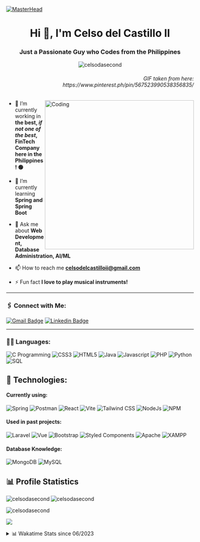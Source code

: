 [![MasterHead](https://frogdesign.nyc3.cdn.digitaloceanspaces.com/wp-content/uploads/2020/08/04192430/AI_designing-with-data.gif)](https://rishavchanda.io)

<h1 align="center">Hi 👋, I'm Celso del Castillo II</h1>
<h3 align="center">Just a Passionate Guy who Codes from the Philippines</h3>  
<p align="center"> <img src="https://komarev.com/ghpvc/?username=celsodasecond&label=Profile%20views&color=blueviolet&style=flat" alt="celsodasecond" /> </p>

<h6 align="right"> GIF taken from here:<br>https://www.pinterest.ph/pin/567523990538356835/</h6>
<img align="right" alt="Coding" width="400" src="https://i.pinimg.com/originals/e4/26/70/e426702edf874b181aced1e2fa5c6cde.gif">


- 🔭 I’m currently working in **the best, ___if not one of the best___, FinTech Company here in the Philippines! 🟢**

- 🌱 I’m currently learning **Spring and Spring Boot**

- 💬 Ask me about **Web Development, Database Administration, AI/ML**

- 📫 How to reach me **celsodelcastilloii@gmail.com**

- ⚡ Fun fact **I love to play musical instruments!**

<hr>

<h3 align="left">🖇️ Connect with Me:</h3>

[![Gmail Badge](https://img.shields.io/badge/-celsodelcastilloii@gmail.com-c14438?style=flat-square&logo=Gmail&logoColor=white&link=mailto:celsodelcastilloii@gmail.com)](mailto:celsodelcastilloii@gmail.com)
[![Linkedin Badge](https://img.shields.io/badge/-celsoii-blue?style=flat-square&logo=Linkedin&logoColor=white&link=https://www.linkedin.com/in/celsoii/)](https://www.linkedin.com/in/celsoii/)

<hr>

<h3 align="left">👩‍💻 Languages:</h3>

![C Programming](https://img.shields.io/badge/C-00599C?style=for-the-badge&logo=c&logoColor=white)
![CSS3](https://img.shields.io/badge/CSS3-1572B6?style=for-the-badge&logo=css3&logoColor=white)
![HTML5](https://img.shields.io/badge/HTML5-E34F26?style=for-the-badge&logo=html5&logoColor=white)
![Java](https://img.shields.io/badge/java-%23ED8B00.svg?style=for-the-badge&logo=openjdk&logoColor=white)
![Javascript](https://img.shields.io/badge/JavaScript-323330?style=for-the-badge&logo=javascript&logoColor=F7DF1E)
![PHP](https://img.shields.io/badge/PHP-777BB4?style=for-the-badge&logo=php&logoColor=white)
![Python](https://img.shields.io/badge/Python-FFD43B?style=for-the-badge&logo=python&logoColor=blue)
![SQL](https://img.shields.io/badge/SQL-00758F?style=for-the-badge&logo=sql&logoColor=blue)

## 🚀 Technologies: 
<h4 alight="left">Currently using:</h4>

![Spring](https://img.shields.io/badge/spring-%236DB33F.svg?style=for-the-badge&logo=spring&logoColor=white)
![Postman](https://img.shields.io/badge/Postman-FF6C37?style=for-the-badge&logo=postman&logoColor=white)
![React](https://img.shields.io/badge/React-20232A?style=for-the-badge&logo=react&logoColor=61DAFB)
![Vite](https://img.shields.io/badge/Vite-B73BFE?style=for-the-badge&logo=vite&logoColor=FFD62E)
![Tailwind CSS](https://img.shields.io/badge/Tailwind_CSS-38B2AC?style=for-the-badge&logo=tailwind-css&logoColor=white)
![NodeJs](https://img.shields.io/badge/Node.js-339933?style=for-the-badge&logo=nodedotjs&logoColor=white)
![NPM](https://img.shields.io/badge/npm-CB3837?style=for-the-badge&logo=npm&logoColor=white)

<h4 alight="left">Used in past projects:</h4>

![Laravel](https://img.shields.io/badge/Laravel-FF2D20?style=for-the-badge&logo=laravel&logoColor=white)
![Vue](https://img.shields.io/badge/Vue.js-35495E?style=for-the-badge&logo=vuedotjs&logoColor=4FC08D)
![Bootstrap](https://img.shields.io/badge/Bootstrap-563D7C?style=for-the-badge&logo=bootstrap&logoColor=white)
![Styled Components](https://img.shields.io/badge/styled--components-DB7093?style=for-the-badge&logo=styled-components&logoColor=white)
![Apache](https://img.shields.io/badge/Apache-D22128?style=for-the-badge&logo=Apache&logoColor=white)
![XAMPP](https://img.shields.io/badge/Xampp-F37623?style=for-the-badge&logo=xampp&logoColor=white)

<h4 align="left">Database Knowledge:</h4>

![MongoDB](https://img.shields.io/badge/MongoDB-4EA94B?style=for-the-badge&logo=mongodb&logoColor=white)
![MySQL](https://img.shields.io/badge/MySQL-005C84?style=for-the-badge&logo=mysql&logoColor=white)

<!-- <h3 align="left">For Data Analytics & Science:</h3>

![Jupyter](https://img.shields.io/badge/Jupyter-F37626.svg?&style=for-the-badge&logo=Jupyter&logoColor=white)
![OpenCV](https://img.shields.io/badge/OpenCV-27338e?style=for-the-badge&logo=OpenCV&logoColor=white)
![PowerBI](https://img.shields.io/badge/PowerBI-F2C811?style=for-the-badge&logo=Power%20BI&logoColor=white)
![Keras](https://img.shields.io/badge/Keras-D00000?style=for-the-badge&logo=Keras&logoColor=white)
![Tensorflow](https://img.shields.io/badge/TensorFlow-FF6F00?style=for-the-badge&logo=TensorFlow&logoColor=white)
![Numpy](https://img.shields.io/badge/Numpy-777BB4?style=for-the-badge&logo=numpy&logoColor=white)
![Pandas](https://img.shields.io/badge/Pandas-2C2D72?style=for-the-badge&logo=pandas&logoColor=white)

<h3 align="left">Android Development:</h3>

![AS](https://img.shields.io/badge/Android_Studio-3DDC84?style=for-the-badge&logo=android-studio&logoColor=white)
![Gradle](https://img.shields.io/badge/gradle-02303A?style=for-the-badge&logo=gradle&logoColor=white) -->

## 📊 Profile Statistics

<p><img align="left" src="https://github-readme-stats.vercel.app/api/top-langs?username=celsodasecond&show_icons=true&theme=radical&locale=en&layout=compact" alt="celsodasecond" /></p>

<p><img align="center" src="https://github-readme-stats.vercel.app/api?username=celsodasecond&show_icons=true&theme=radical&locale=en" alt="celsodasecond" /></p>

<p><img align="center" src="https://github-readme-streak-stats.herokuapp.com/?user=celsodasecond&theme=radical" alt="celsodasecond" /></p>

<p><img align="center" src="https://github-profile-summary-cards.vercel.app/api/cards/profile-details?username=celsodasecond&theme=radical" /> </p>

<details> <summary> 📊 Wakatime Stats since 06/2023 </summary>
<p><img align="center" src="https://wakatime.com/share/@bb557751-7fe1-4915-9cd5-b27a069f09de/3a1082ca-88d4-46e4-9a00-5e244b08bccd.svg" /> </p>
<p><img align="center" src="https://wakatime.com/share/@bb557751-7fe1-4915-9cd5-b27a069f09de/ca09090c-9197-4fc7-9965-2bd3e8711b26.svg" /> </p>
</details>


